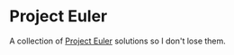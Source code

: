 # Project Euler

A collection of [Project Euler](https://projecteuler.net/problem=8) solutions so I don't lose them.
